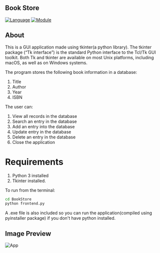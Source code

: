 ## Book Store
[![Language](https://img.shields.io/badge/language-python-blue.svg?style=flat)](https://www.python.org)
[![Module](https://img.shields.io/badge/module-tkinter-brightgreen.svg?style=flat)](https://docs.python.org/3/library/tkinter.html)

## About

This is a GUI application made using tkinter(a python library).
The tkinter package (“Tk interface”) is the standard Python interface to the Tcl/Tk GUI toolkit. Both Tk and tkinter are available on most Unix platforms, including macOS, as well as on Windows systems.


The program stores the following book information in a database:
1. Title 
2. Author
3. Year 
4. ISBN

The user can:
   
1. View all records in the database
2. Search an entry in the database
3. Add an entry into the database
4. Update entry in the database
5. Delete an entry in the database
6. Close the application

# Requirements
1. Python 3 installed
2. Tkinter installed.

To run from the terminal:
```bash
cd BookStore
python frontend.py
```
A .exe file is also included so you can run the application(compiled using pyinstaller package) if you don't have python installed.

## Image Preview
![App](https://user-images.githubusercontent.com/101701760/164985485-2200071c-cb7d-41e1-9585-e0418706b344.png)
